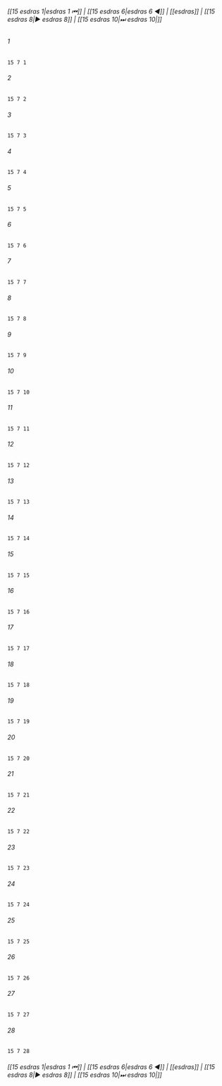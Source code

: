 
###### [[15 еsdras 1|еsdras 1 ⏮]] | [[15 еsdras 6|еsdras 6 ◀]] | [[еsdras]] | [[15 еsdras 8|▶ еsdras 8]] | [[15 еsdras 10|⏭ еsdras 10|]]

###### 1
``` verse
15 7 1 
```
###### 2
``` verse
15 7 2 
```
###### 3
``` verse
15 7 3 
```
###### 4
``` verse
15 7 4 
```
###### 5
``` verse
15 7 5 
```
###### 6
``` verse
15 7 6 
```
###### 7
``` verse
15 7 7 
```
###### 8
``` verse
15 7 8 
```
###### 9
``` verse
15 7 9 
```
###### 10
``` verse
15 7 10 
```
###### 11
``` verse
15 7 11 
```
###### 12
``` verse
15 7 12 
```
###### 13
``` verse
15 7 13 
```
###### 14
``` verse
15 7 14 
```
###### 15
``` verse
15 7 15 
```
###### 16
``` verse
15 7 16 
```
###### 17
``` verse
15 7 17 
```
###### 18
``` verse
15 7 18 
```
###### 19
``` verse
15 7 19 
```
###### 20
``` verse
15 7 20 
```
###### 21
``` verse
15 7 21 
```
###### 22
``` verse
15 7 22 
```
###### 23
``` verse
15 7 23 
```
###### 24
``` verse
15 7 24 
```
###### 25
``` verse
15 7 25 
```
###### 26
``` verse
15 7 26 
```
###### 27
``` verse
15 7 27 
```
###### 28
``` verse
15 7 28 
```

###### [[15 еsdras 1|еsdras 1 ⏮]] | [[15 еsdras 6|еsdras 6 ◀]] | [[еsdras]] | [[15 еsdras 8|▶ еsdras 8]] | [[15 еsdras 10|⏭ еsdras 10|]]

